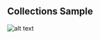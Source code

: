 ## Collections Sample   

![alt text](https://github.com/talhahasanzia/java-practices/blob/master/src/com/playground/java8/collections/hashmapvslinkedhashmap.png)
